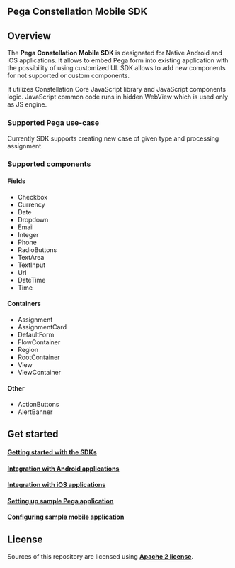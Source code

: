 ## Pega Constellation Mobile SDK

## Overview

The **Pega Constellation Mobile SDK** is designated for Native Android and iOS applications.
It allows to embed Pega form into existing application with the possibility of using customized UI.
SDK allows to add new components for not supported or custom components.

It utilizes Constellation Core JavaScript library and JavaScript components logic.
JavaScript common code runs in hidden WebView which is used only as JS engine.

### Supported Pega use-case

Currently SDK supports creating new case of given type and processing assignment.

### Supported components

#### Fields
- Checkbox
- Currency
- Date
- Dropdown
- Email
- Integer
- Phone
- RadioButtons
- TextArea
- TextInput
- Url
- DateTime
- Time

#### Containers
- Assignment
- AssignmentCard
- DefaultForm
- FlowContainer
- Region
- RootContainer
- View
- ViewContainer

#### Other
- ActionButtons
- AlertBanner

## Get started ##

#### [Getting started with the SDKs](https://docs.pega.com/bundle/constellation-sdk/page/constellation-sdks/sdks/installing-configuring-constellation-sdks.html)

#### [Integration with Android applications](android/README.md)

#### [Integration with iOS applications](ios/README.md)

#### [Setting up sample Pega application](docs/setup-sample-pega-app.md)

#### [Configuring sample mobile application](docs/configure-sample-mobile-app.md)

## License

Sources of this repository are licensed using [**Apache 2 license**](./LICENSE).
